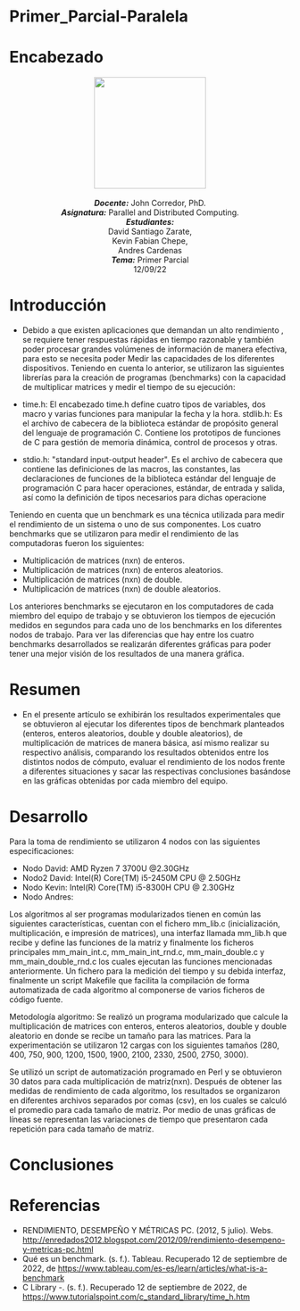 # Primer_Parcial-Paralela
# Encabezado
<p align="center"><img src="https://res-5.cloudinary.com/crunchbase-production/image/upload/c_lpad,h_256,w_256,f_auto,q_auto:eco/v1455514364/pim02bzqvgz0hibsra41.png"width="200" height="200">
</img><br>
<br>
<i><b>Docente:</b></i> John Corredor, PhD.
<br>
<i><b>Asignatura:</b></i> Parallel and Distributed Computing.
<br>
<i><b>Estudiantes:</b></i> <br>David Santiago Zarate,<br>Kevin Fabian Chepe,<br>Andres Cardenas
<br>
<i><b>Tema:</b></i> Primer Parcial
<br>
12/09/22
<br>
</p>

# Introducción

* Debido a que existen aplicaciones que demandan un alto rendimiento , se requiere tener respuestas rápidas en tiempo razonable y también poder procesar grandes volúmenes de información de manera efectiva, para esto se necesita poder Medir las capacidades de los diferentes dispositivos. Teniendo en cuenta lo anterior, se utilizaron las siguientes librerías para la creación de programas (benchmarks) con la capacidad de multiplicar matrices y medir el tiempo de su ejecución:

* time.h: El encabezado time.h define cuatro tipos de variables, dos macro y varias funciones para manipular la fecha y la hora.
stdlib.h: Es el archivo de cabecera de la biblioteca estándar de propósito general del lenguaje de programación C. Contiene los prototipos de funciones de C para gestión de memoria dinámica, control de procesos y otras.
* stdio.h: "standard input-output header". Es el archivo de cabecera que contiene las definiciones de las macros, las constantes, las declaraciones de funciones de la biblioteca estándar del lenguaje de programación C para hacer operaciones, estándar, de entrada y salida, así como la definición de tipos necesarios para dichas operacione

Teniendo en cuenta que un benchmark es una técnica utilizada para medir el rendimiento de un sistema o uno de sus componentes. Los cuatro benchmarks que se utilizaron para medir el rendimiento de las computadoras fueron los siguientes:

* Multiplicación de matrices (nxn) de enteros.
* Multiplicación de matrices (nxn) de enteros aleatorios.
* Multiplicación de matrices (nxn) de double.
* Multiplicación de matrices (nxn) de double aleatorios.


Los anteriores benchmarks se ejecutaron en los computadores de cada miembro del equipo de trabajo y se obtuvieron los tiempos de ejecución medidos en segundos para cada uno de los benchmarks en los diferentes nodos de trabajo. Para ver las diferencias que hay entre los cuatro benchmarks desarrollados se realizarán diferentes gráficas para poder tener una mejor visión de los resultados de una manera gráfica.

   
# Resumen

* En el presente artículo se exhibirán los resultados experimentales que se obtuvieron al ejecutar los diferentes tipos de benchmark planteados (enteros, enteros aleatorios, double y double aleatorios), de multiplicación de matrices de manera básica, así mismo realizar su respectivo análisis, comparando los resultados obtenidos entre los distintos nodos de cómputo, evaluar el rendimiento de los nodos frente a diferentes situaciones y sacar las respectivas conclusiones basándose en las gráficas obtenidas por cada miembro del equipo.

# Desarrollo

Para la toma de rendimiento se utilizaron 4 nodos con las siguientes especificaciones:

* Nodo David: AMD Ryzen 7 3700U @2.30GHz
* Nodo2 David: Intel(R) Core(TM) i5-2450M CPU @ 2.50GHz
* Nodo Kevin: Intel(R) Core(TM) i5-8300H CPU @ 2.30GHz
* Nodo Andres: 

Los algoritmos al ser programas modularizados tienen en común las siguientes características, cuentan con el fichero mm_lib.c (inicialización, multiplicación, e impresión de matrices), una interfaz llamada mm_lib.h que recibe y define las funciones de la matriz y finalmente los ficheros principales mm_main_int.c, mm_main_int_rnd.c, mm_main_double.c y mm_main_double_rnd.c los cuales ejecutan las funciones mencionadas anteriormente. Un fichero para la medición del tiempo y su debida interfaz, finalmente un script Makefile que facilita la compilación de forma automatizada de cada algoritmo al componerse de varios ficheros de código fuente.

Metodología algoritmo: Se realizó un programa modularizado que calcule la multiplicación de matrices con enteros, enteros aleatorios, double y double aleatorio en donde se recibe un tamaño para las matrices. Para la experimentación se utilizaron 12 cargas con los siguientes tamaños (280, 400, 750, 900, 1200, 1500, 1900, 2100, 2330, 2500, 2750, 3000).

Se utilizó un script de automatización programado en Perl y se obtuvieron 30 datos para cada multiplicación de matriz(nxn). Después de obtener las medidas de rendimiento de cada algoritmo, los resultados se organizaron en diferentes archivos separados por comas (csv), en los cuales se calculó el promedio para cada tamaño de matriz. Por medio de unas gráficas de líneas se representan las variaciones de tiempo que presentaron cada repetición para cada tamaño de matriz.

# Conclusiones


# Referencias
* RENDIMIENTO, DESEMPEÑO Y MÉTRICAS PC. (2012, 5 julio). Webs. http://enredados2012.blogspot.com/2012/09/rendimiento-desempeno-y-metricas-pc.html
* Qué es un benchmark. (s. f.). Tableau. Recuperado 12 de septiembre de 2022, de https://www.tableau.com/es-es/learn/articles/what-is-a-benchmark
* C Library -. (s. f.). Recuperado 12 de septiembre de 2022, de https://www.tutorialspoint.com/c_standard_library/time_h.htm

